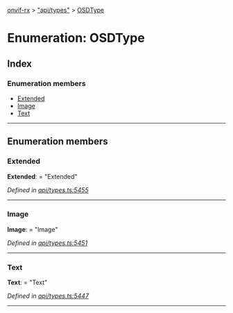 [onvif-rx](../README.md) > ["api/types"](../modules/_api_types_.md) > [OSDType](../enums/_api_types_.osdtype.md)

# Enumeration: OSDType

## Index

### Enumeration members

* [Extended](_api_types_.osdtype.md#extended)
* [Image](_api_types_.osdtype.md#image)
* [Text](_api_types_.osdtype.md#text)

---

## Enumeration members

<a id="extended"></a>

###  Extended

**Extended**:  = "Extended"

*Defined in [api/types.ts:5455](https://github.com/patrickmichalina/onvif-rx/blob/d62cee9/src/api/types.ts#L5455)*

___
<a id="image"></a>

###  Image

**Image**:  = "Image"

*Defined in [api/types.ts:5451](https://github.com/patrickmichalina/onvif-rx/blob/d62cee9/src/api/types.ts#L5451)*

___
<a id="text"></a>

###  Text

**Text**:  = "Text"

*Defined in [api/types.ts:5447](https://github.com/patrickmichalina/onvif-rx/blob/d62cee9/src/api/types.ts#L5447)*

___

